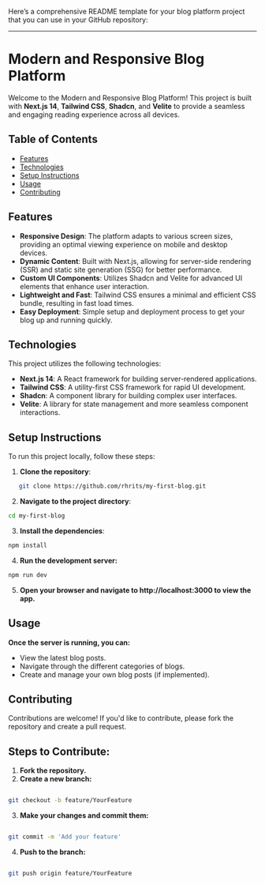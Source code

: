 Here’s a comprehensive README template for your blog platform project that you can use in your GitHub repository:

---

# Modern and Responsive Blog Platform

Welcome to the Modern and Responsive Blog Platform! This project is built with **Next.js 14**, **Tailwind CSS**, **Shadcn**, and **Velite** to provide a seamless and engaging reading experience across all devices. 

## Table of Contents

- [Features](#features)
- [Technologies](#technologies)
- [Setup Instructions](#setup-instructions)
- [Usage](#usage)
- [Contributing](#contributing)

## Features

- **Responsive Design**: The platform adapts to various screen sizes, providing an optimal viewing experience on mobile and desktop devices.
- **Dynamic Content**: Built with Next.js, allowing for server-side rendering (SSR) and static site generation (SSG) for better performance.
- **Custom UI Components**: Utilizes Shadcn and Velite for advanced UI elements that enhance user interaction.
- **Lightweight and Fast**: Tailwind CSS ensures a minimal and efficient CSS bundle, resulting in fast load times.
- **Easy Deployment**: Simple setup and deployment process to get your blog up and running quickly.

## Technologies

This project utilizes the following technologies:

- **Next.js 14**: A React framework for building server-rendered applications.
- **Tailwind CSS**: A utility-first CSS framework for rapid UI development.
- **Shadcn**: A component library for building complex user interfaces.
- **Velite**: A library for state management and more seamless component interactions.

## Setup Instructions

To run this project locally, follow these steps:

1. **Clone the repository**:
```bash
   git clone https://github.com/rhrits/my-first-blog.git
``` 

2. **Navigate to the project directory**:
```bash
cd my-first-blog
```
3. **Install the dependencies**:
```bash
npm install
```
4. **Run the development server:**
```bash
npm run dev
```
5. **Open your browser and navigate to http://localhost:3000 to view the app.**

## Usage

**Once the server is running, you can:**

- View the latest blog posts.
- Navigate through the different categories of blogs.
- Create and manage your own blog posts (if implemented).

## Contributing

Contributions are welcome! If you'd like to contribute, please fork the repository and create a pull request.

## Steps to Contribute:

1. **Fork the repository.**
2. **Create a new branch:**

```bash

git checkout -b feature/YourFeature
```

3. **Make your changes and commit them:**

```bash

git commit -m 'Add your feature'
```

4. **Push to the branch:**
```bash

git push origin feature/YourFeature
```
